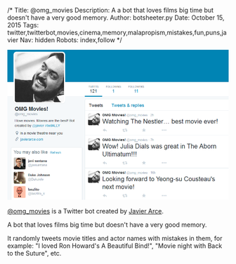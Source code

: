 /*
Title: @omg_movies
Description: A a bot that loves films big time but doesn't have a very good memory.
Author: botsheeter.py
Date: October 15, 2015
Tags: twitter,twitterbot,movies,cinema,memory,malapropism,mistakes,fun,puns,javier
Nav: hidden
Robots: index,follow
*/

[![](/content/bots/twitterbots/images/omg_movies.png)](https://twitter.com/omg_movies)

[@omg_movies](https://twitter.com/omg_movies) is a Twitter bot created by [Javier Arce](https://twitter.com/javier). 

A bot that loves films big time but doesn't have a very good memory.

It randomly tweets movie titles and actor names with mistakes in them, for example: "I loved Ron Howard's A Beautiful Bind!", "Movie night with Back to the Suture", etc.
